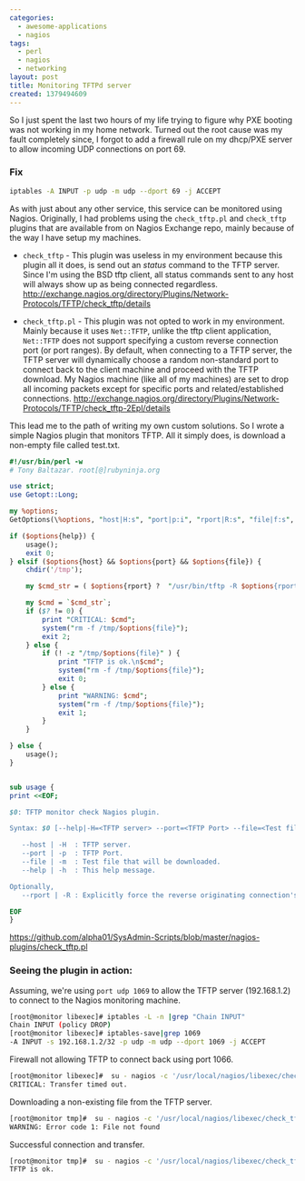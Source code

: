 ```yaml
---
categories:
  - awesome-applications
  - nagios
tags:
  - perl
  - nagios
  - networking
layout: post
title: Monitoring TFTPd server
created: 1379494609
---
```


So I just spent the last two hours of my life trying to figure why PXE booting was not working in my home network. Turned out the root cause was my fault completely since, I forgot to add a firewall rule on my dhcp/PXE server to allow incoming UDP connections on port 69.

### Fix

```bash
iptables -A INPUT -p udp -m udp --dport 69 -j ACCEPT
```

As with just about any other service, this service can be monitored using Nagios. Originally, I had problems using the `check_tftp.pl` and `check_tftp` plugins that are available from on Nagios Exchange repo, mainly because of the way I have setup my machines.

* `check_tftp` - This plugin was useless in my environment because this plugin all it does, is send out an _status_ command to the TFTP server. Since I'm using the BSD tftp client, all status commands sent to any host will always show up as being connected regardless. <a href="http://exchange.nagios.org/directory/Plugins/Network-Protocols/TFTP/check_tftp/details" target="_blank">http://exchange.nagios.org/directory/Plugins/Network-Protocols/TFTP/check_tftp/details</a>

* `check_tftp.pl` - This plugin was not opted to work in my environment. Mainly because it uses `Net::TFTP`, unlike the tftp client application, `Net::TFTP` does not support specifying a custom reverse connection port (or port ranges). By default, when connecting to a TFTP server, the TFTP server will dynamically choose a random non-standard port to connect back to the client machine and proceed with the TFTP download. My Nagios machine (like all of my machines) are set to drop all incoming packets except for specific ports and related/established connections. <a href="http://exchange.nagios.org/directory/Plugins/Network-Protocols/TFTP/check_tftp-2Epl/details" target="_blank">http://exchange.nagios.org/directory/Plugins/Network-Protocols/TFTP/check_tftp-2Epl/details</a>

This lead me to the path of writing my own custom solutions. So I wrote a simple Nagios plugin that monitors TFTP. All it simply does, is download a non-empty file called test.txt.

```perl
#!/usr/bin/perl -w
# Tony Baltazar. root[@]rubyninja.org

use strict;
use Getopt::Long;

my %options;
GetOptions(\%options, "host|H:s", "port|p:i", "rport|R:s", "file|f:s", "help");

if ($options{help}) {
	usage();
	exit 0;
} elsif ($options{host} && $options{port} && $options{file}) {
	chdir('/tmp');

	my $cmd_str = ( $options{rport} ?  "/usr/bin/tftp -R $options{rport}:$options{rport} $options{host} $options{port} -c get $options{file}" : "/usr/bin/tftp $options{host} $options{port} -c get $options{file}");

	my $cmd = `$cmd_str`;
	if ($? != 0) {
		print "CRITICAL: $cmd";
		system("rm -f /tmp/$options{file}");
		exit 2;
	} else {
		if (! -z "/tmp/$options{file}" ) {
			print "TFTP is ok.\n$cmd";
			system("rm -f /tmp/$options{file}");
			exit 0;
		} else {
			print "WARNING: $cmd";
			system("rm -f /tmp/$options{file}");
			exit 1;
		}
	}

} else {
	usage();
}


sub usage {
print <<EOF;

$0: TFTP monitor check Nagios plugin.

Syntax: $0 [--help|-H=<TFTP server> --port=<TFTP Port> --file=<Test file>]

   --host | -H  : TFTP server.
   --port | -p  : TFTP Port.
   --file | -m  : Test file that will be downloaded.
   --help | -h  : This help message.

Optionally,
   --rport | -R : Explicitly force the reverse originating connection's port.

EOF
}
```

<a href="https://github.com/alpha01/SysAdmin-Scripts/blob/master/nagios-plugins/check_tftp.pl" target="_blank">https://github.com/alpha01/SysAdmin-Scripts/blob/master/nagios-plugins/check_tftp.pl</a>

### Seeing the plugin in action:

Assuming, we're using `port udp 1069` to allow the TFTP server (192.168.1.2) to connect to the Nagios monitoring machine.

```bash
[root@monitor libexec]# iptables -L -n |grep "Chain INPUT"
Chain INPUT (policy DROP)
[root@monitor libexec]# iptables-save|grep 1069
-A INPUT -s 192.168.1.2/32 -p udp -m udp --dport 1069 -j ACCEPT
```

Firewall not allowing TFTP to connect back using port 1066.

```bash
[root@monitor libexec]#  su - nagios -c '/usr/local/nagios/libexec/check_tftp.pl -H 192.168.1.2 -p 69 -R 1066 -f test.txt'
CRITICAL: Transfer timed out.
```

Downloading a non-existing file from the TFTP server.

```bash
[root@monitor tmp]#  su - nagios -c '/usr/local/nagios/libexec/check_tftp.pl -H 192.168.1.2 -p 69 -R 1069 -f test.txtFAKESHIT'
WARNING: Error code 1: File not found
```

Successful connection and transfer.

```bash
[root@monitor tmp]#  su - nagios -c '/usr/local/nagios/libexec/check_tftp.pl -H 192.168.1.2 -p 69 -R 1069 -f test.txt'
TFTP is ok.
```
